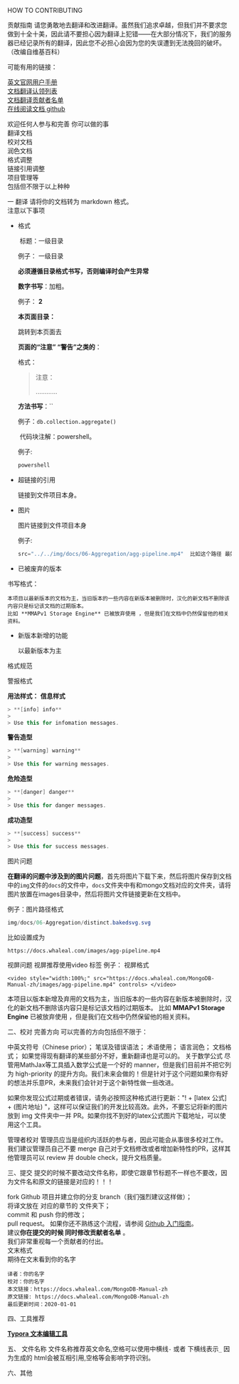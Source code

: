   HOW  TO  CONTRIBUTING

 贡献指南
请您勇敢地去翻译和改进翻译。虽然我们追求卓越，但我们并不要求您做到十全十美，因此请不要担心因为翻译上犯错——在大部分情况下，我们的服务器已经记录所有的翻译，因此您不必担心会因为您的失误遭到无法挽回的破坏。（改编自维基百科）

可能有用的链接：

[英文官网用户手册](https://docs.mongodb.com/manual/)<br/>
[文档翻译认领列表](https://github.com/whaleal/MongoDB-Manual-zh/blob/master/Document-translation-claim-list.md)<br/>
[文档翻译贡献者名单](https://github.com/whaleal/MongoDB-Manual-zh/blob/master/List-of-contributors.md)<br/>
[在线阅读文档 github](https://whaleal.github.io/MongoDB-Manual-zh/)<br/>



 欢迎任何人参与和完善
你可以做的事  
翻译文档  
校对文档  
润色文档  
格式调整  
链接引用调整  
项目管理等  
包括但不限于以上种种  


 一 翻译
请将你的文档转为 markdown  格式。  
注意以下事项  

  * 格式

    ​	标题：一级目录

     例子：  一级目录

    **必须遵循目录格式书写，否则编译时会产生异常**

    **数字书写**：加粗。 

    例子： **2**

    

    **本页面目录：**

    跳转到本页面去

    

    **页面的“注意” “警告”之类的**：

    格式：

    >注意：
    >
    >............

    

    **方法书写**：\``

    例子：`db.collection.aggregate()`

    

    ​	代码块注解：powershell。  

    例子:

    ```powershell
    powershell
    ```
    
  * 超链接的引用

    链接到文件项目本身。

    

  * 图片

    图片链接到文件项目本身

    例子:

    ```powershell
    src="../../img/docs/06-Aggregation/agg-pipeline.mp4"  比如这个路径 最好也是填上绝对路径
    ```

    

  * 已被废弃的版本

书写格式：

```
本项目以最新版本的文档为主，当旧版本的一些内容在新版本被删除时，汉化的新文档不删除该内容只是标记该文档的过期版本。
比如 **MMAPv1 Storage Engine** 已被放弃使用 ，但是我们在文档中仍然保留他的相关资料。
```

  * 新版本新增的功能

    以最新版本为主

 格式规范

 警报格式

**用法样式：**
**信息样式**

```kotlin
> **[info] info**
>
> Use this for infomation messages.
```

**警告造型**

```kotlin
> **[warning] warning**
>
> Use this for warning messages.
```

**危险造型**

```kotlin
> **[danger] danger**
>
> Use this for danger messages.
```

**成功造型**

```kotlin
> **[success] success**
>
> Use this for success messages.
```



 图片问题

**在翻译的问题中涉及到的图片问题**，首先将图片下载下来，然后将图片保存到文档中的`img`文件的`docs`的文件中，`docs`文件夹中有和mongo文档对应的文件夹，请将图片放置在images目录中，然后将图片文件链接更新在文档中。

例子：图片路径格式

```powershell
img/docs/06-Aggregation/distinct.bakedsvg.svg
```
比如设置成为 
```
https://docs.whaleal.com/images/agg-pipeline.mp4
```
视屏问题 
视屏推荐使用video  标签
例子： 视屏格式 
```
<video style="width:100%;" src="https://docs.whaleal.com/MongoDB-Manual-zh/images/agg-pipeline.mp4" controls> </video>
```




本项目以版本新增及弃用的文档为主，当旧版本的一些内容在新版本被删除时，汉化的新文档不删除该内容只是标记该文档的过期版本。
比如 **MMAPv1 Storage Engine** 已被放弃使用 ，但是我们在文档中仍然保留他的相关资料。



 二、校对
完善方向
可以完善的方向包括但不限于：

中英文符号（Chinese prior）；
笔误及错误语法；
术语使用；
语言润色；
文档格式；
如果觉得现有翻译的某些部分不好，重新翻译也是可以的。
关于数学公式
尽管用MathJax等工具插入数学公式是一个好的 manner，但是我们目前并不把它列为 high-priority 的提升方向。我们未来会做的！但是针对于这个问题如果你有好的想法并乐意PR，未来我们会针对于这个新特性做一些改进。

如果你发现公式过期或者错误，请务必按照这种格式进行更新："! + [latex 公式] + (图片地址) "，这样可以保证我们的开发比较高效。此外，不要忘记将新的图片放到 img 文件夹中一并 PR。如果你找不到好的latex公式图片下载地址，可以使用这个工具。

管理者校对
管理员应当是组织内活跃的参与者，因此可能会从事很多校对工作。我们建议管理员自己不要 merge 自己对于文档修改或者增加新特性的PR，这样其他管理员可以 review 并 double check，提升文档质量。

 三、提交
提交的时候不要改动文件名称，即使它跟章节标题不一样也不要改，因为文件名和原文的链接是对应的！！！

fork Github 项目并建立你的分支 branch（我们强烈建议这样做）；  
将译文放在 对应的章节的 文件夹下；  
commit 和 push 你的修改；  
pull request。
如果你还不熟练这个流程，请参阅 [Github 入门指南](https://docs.github.com/cn/github)。  
建议**你在提交的时候 同时修改贡献者名单** 。  
我们非常重视每一个贡献者的付出。  
文末格式  
期待在文末看到你的名字  
```
译者：你的名字
校对：你的名字
本文链接：https://docs.whaleal.com/MongoDB-Manual-zh
原文链接: https://docs.whaleal.com/MongoDB-Manual-zh
最后更新时间：2020-01-01
```

 四、工具推荐

[**Typora 文本编辑工具**](https://typora.io/)

 五、 文件名称
文件名称推荐英文命名,空格可以使用中横线`-`  或者 下横线表示`_` 因为生成的 html会被互相引用,空格等会影响字符识别。

 六、其他

